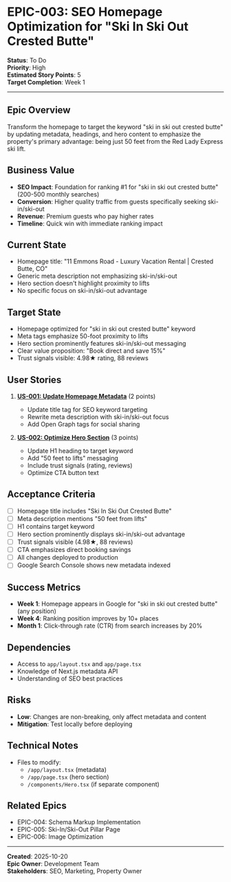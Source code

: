 # EPIC-003: SEO Homepage Optimization for "Ski In Ski Out Crested Butte"

**Status**: To Do  
**Priority**: High  
**Estimated Story Points**: 5  
**Target Completion**: Week 1

---

## Epic Overview

Transform the homepage to target the keyword "ski in ski out crested butte" by updating metadata, headings, and hero content to emphasize the property's primary advantage: being just 50 feet from the Red Lady Express ski lift.

## Business Value

- **SEO Impact**: Foundation for ranking #1 for "ski in ski out crested butte" (200-500 monthly searches)
- **Conversion**: Higher quality traffic from guests specifically seeking ski-in/ski-out
- **Revenue**: Premium guests who pay higher rates
- **Timeline**: Quick win with immediate ranking impact

## Current State

- Homepage title: "11 Emmons Road - Luxury Vacation Rental | Crested Butte, CO"
- Generic meta description not emphasizing ski-in/ski-out
- Hero section doesn't highlight proximity to lifts
- No specific focus on ski-in/ski-out advantage

## Target State

- Homepage optimized for "ski in ski out crested butte" keyword
- Meta tags emphasize 50-foot proximity to lifts
- Hero section prominently features ski-in/ski-out messaging
- Clear value proposition: "Book direct and save 15%"
- Trust signals visible: 4.98★ rating, 88 reviews

## User Stories

1. **[US-001: Update Homepage Metadata](./user-stories/US-001-update-homepage-metadata/story.md)** (2 points)
   - Update title tag for SEO keyword targeting
   - Rewrite meta description with ski-in/ski-out focus
   - Add Open Graph tags for social sharing

2. **[US-002: Optimize Hero Section](./user-stories/US-002-optimize-hero-section/story.md)** (3 points)
   - Update H1 heading to target keyword
   - Add "50 feet to lifts" messaging
   - Include trust signals (rating, reviews)
   - Optimize CTA button text

## Acceptance Criteria

- [ ] Homepage title includes "Ski In Ski Out Crested Butte"
- [ ] Meta description mentions "50 feet from lifts"
- [ ] H1 contains target keyword
- [ ] Hero section prominently displays ski-in/ski-out advantage
- [ ] Trust signals visible (4.98★, 88 reviews)
- [ ] CTA emphasizes direct booking savings
- [ ] All changes deployed to production
- [ ] Google Search Console shows new metadata indexed

## Success Metrics

- **Week 1**: Homepage appears in Google for "ski in ski out crested butte" (any position)
- **Week 4**: Ranking position improves by 10+ places
- **Month 1**: Click-through rate (CTR) from search increases by 20%

## Dependencies

- Access to `app/layout.tsx` and `app/page.tsx`
- Knowledge of Next.js metadata API
- Understanding of SEO best practices

## Risks

- **Low**: Changes are non-breaking, only affect metadata and content
- **Mitigation**: Test locally before deploying

## Technical Notes

- Files to modify:
  - `/app/layout.tsx` (metadata)
  - `/app/page.tsx` (hero section)
  - `/components/Hero.tsx` (if separate component)

## Related Epics

- EPIC-004: Schema Markup Implementation
- EPIC-005: Ski-In/Ski-Out Pillar Page
- EPIC-006: Image Optimization

---

**Created**: 2025-10-20  
**Epic Owner**: Development Team  
**Stakeholders**: SEO, Marketing, Property Owner
